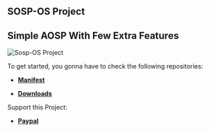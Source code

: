 SOSP-OS Project
---------------
Simple AOSP With Few Extra Features
-----------------------------------

<img src="https://forum.xda-developers.com/attachments/edit-jpg.5790235/" alt="Sosp-OS Project" />


To get started, you gonna have to check the following repositories:

* [**Manifest**](https://github.com/SOSP-OS/android_manifest)

* [**Downloads**](https://sourceforge.net/projects/sosp-os-project/files)

Support this Project:

* [**Paypal**](https://www.paypal.me/gnathvm)
